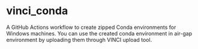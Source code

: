 # vinci_conda
A GitHub Actions workflow to create zipped Conda environments for Windows machines. You can use the created conda environment in air-gap environment by uploading them through VINCI upload tool.
